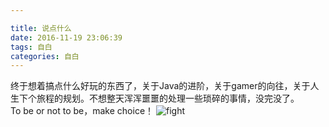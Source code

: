 ```yaml
---

title: 说点什么
date: 2016-11-19 23:06:39
tags: 自白
categories: 自白
---
```

终于想着搞点什么好玩的东西了，关于Java的进阶，关于gamer的向往，关于人生下个旅程的规划。不想整天浑浑噩噩的处理一些琐碎的事情，没完没了。  
  To be or not to be，make choice！
  ![fight](http://pic2016.5442.com:82/2016/0121/7/2.jpg%21960.jpg 'fight')
